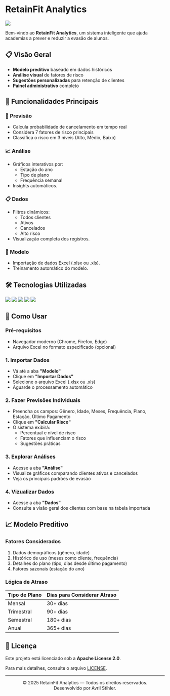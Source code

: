 # RetainFit Analytics
 <img src="https://img.shields.io/badge/Sistema_de_Predição_de_Evasão_em_Academias-007BFF?style=for-the-badge&logo=fitness&logoColor=white" />

Bem-vindo ao **RetainFit Analytics**, um sistema inteligente que ajuda academias a prever e reduzir a evasão de alunos.

## 📋 Visão Geral

- **Modelo preditivo** baseado em dados históricos
- **Análise visual** de fatores de risco
- **Sugestões personalizadas** para retenção de clientes
- **Painel administrativo** completo

## 📌 Funcionalidades Principais

### 🔮 Previsão
- Calcula probabilidade de cancelamento em tempo real
- Considera 7 fatores de risco principais
- Classifica o risco em 3 níveis (Alto, Médio, Baixo)

### 📈 Análise
- Gráficos interativos por:
  - Estação do ano
  - Tipo de plano
  - Frequência semanal
- Insights automáticos.

### 📋 Dados
- Filtros dinâmicos:
  - Todos clientes
  -  Ativos
  -  Cancelados
  -   Alto risco
- Visualização completa dos registros.

### 🤖 Modelo
- Importação de dados Excel (.xlsx ou .xls).
- Treinamento automático do modelo.

## 🛠️ Tecnologias Utilizadas

<p align="left">
  <img src="https://img.shields.io/badge/HTML5-E34F26?style=for-the-badge&logo=html5&logoColor=white" />
  <img src="https://img.shields.io/badge/CSS3-1572B6?style=for-the-badge&logo=css3&logoColor=white" />
  <img src="https://img.shields.io/badge/JavaScript-ES6+-F7DF1E?style=for-the-badge&logo=javascript&logoColor=black" />
  <img src="https://img.shields.io/badge/Chart.js-FF6384?style=for-the-badge&logo=chartdotjs&logoColor=white" />
  <img src="https://img.shields.io/badge/SheetJS-xlsx-007ACC?style=for-the-badge&logo=microsoft-excel&logoColor=white" />
</p>


## 🧭 Como Usar

### Pré-requisitos
- Navegador moderno (Chrome, Firefox, Edge)
- Arquivo Excel no formato especificado (opcional)

### 1. Importar Dados
- Vá até a aba **"Modelo"**
- Clique em **"Importar Dados"**
- Selecione o arquivo Excel (.xlsx ou .xls)
- Aguarde o processamento automático

### 2. Fazer Previsões Individuais
- Preencha os campos: Gênero, Idade, Meses, Frequência, Plano, Estação, Último Pagamento
- Clique em **"Calcular Risco"**
- O sistema exibirá:
  - Percentual e nível de risco
  - Fatores que influenciam o risco
  - Sugestões práticas

### 3. Explorar Análises
- Acesse a aba **"Análise"**
- Visualize gráficos comparando clientes ativos e cancelados
- Veja os principais padrões de evasão

### 4. Vizualizar Dados
- Acesse a aba **"Dados"**
- Consulte a visão geral dos clientes com base na tabela importada



## 📈 Modelo Preditivo

### Fatores Considerados
1. Dados demográficos (gênero, idade)
2. Histórico de uso (meses como cliente, frequência)
3. Detalhes do plano (tipo, dias desde último pagamento)
4. Fatores sazonais (estação do ano)

### Lógica de Atraso

| Tipo de Plano | Dias para Considerar Atraso |
|---------------|-----------------------------|
| Mensal        | 30+ dias                    |
| Trimestral    | 90+ dias                    |
| Semestral     | 180+ dias                   |
| Anual         | 365+ dias                   |


## 📝 Licença

Este projeto está licenciado sob a **Apache License 2.0**.  

Para mais detalhes, consulte o arquivo [LICENSE](./LICENSE).


---

<div align="center">

&copy; 2025 RetainFit Analytics — Todos os direitos reservados.  
Desenvolvido por Avril Stihler.

</div>
